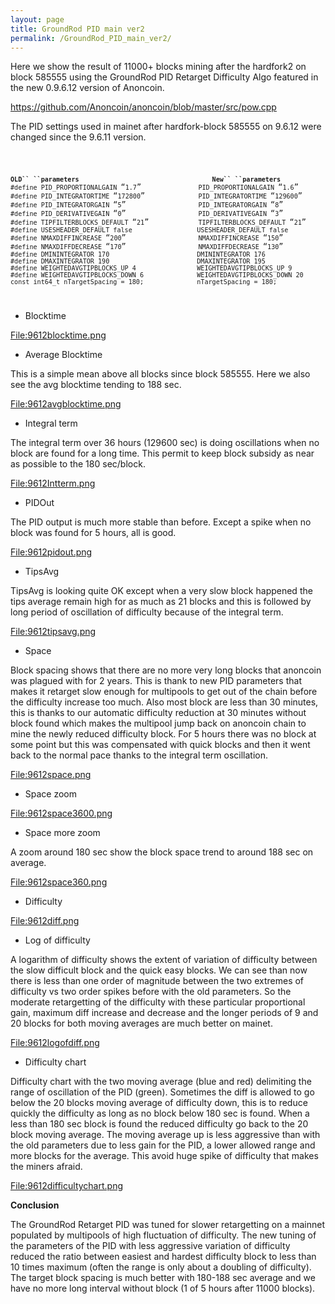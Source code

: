 ```yaml
---
layout: page
title: GroundRod PID main ver2
permalink: /GroundRod_PID_main_ver2/
---
```


Here we show the result of 11000+ blocks mining after the hardfork2 on block 585555 using the GroundRod PID Retarget Difficulty Algo featured in the new 0.9.6.12 version of Anoncoin.

<https://github.com/Anoncoin/anoncoin/blob/master/src/pow.cpp>

The PID settings used in mainet after hardfork-block 585555 on 9.6.12 were changed since the 9.6.11 version.

<code>

**`OLD`` ``parameters`**`                                   `**`New`` ``parameters`**
`#define PID_PROPORTIONALGAIN `“`1.7`”`               PID_PROPORTIONALGAIN `“`1.6`”
`#define PID_INTEGRATORTIME `“`172800`”`              PID_INTEGRATORTIME `“`129600`”
`#define PID_INTEGRATORGAIN `“`5`”`                   PID_INTEGRATORGAIN `“`8`”
`#define PID_DERIVATIVEGAIN `“`0`”`                   PID_DERIVATIVEGAIN `“`3`”
`#define TIPFILTERBLOCKS_DEFAULT `“`21`”`             TIPFILTERBLOCKS_DEFAULT `“`21`”
`#define USESHEADER_DEFAULT false                 USESHEADER_DEFAULT false`
`#define NMAXDIFFINCREASE `“`200`”`                   NMAXDIFFINCREASE `“`150`”
`#define NMAXDIFFDECREASE `“`170`”`                   NMAXDIFFDECREASE `“`130`”
`#define DMININTEGRATOR 170                       DMININTEGRATOR 176`
`#define DMAXINTEGRATOR 190                       DMAXINTEGRATOR 195`
`#define WEIGHTEDAVGTIPBLOCKS_UP 4                WEIGHTEDAVGTIPBLOCKS_UP 9`
`#define WEIGHTEDAVGTIPBLOCKS_DOWN 6              WEIGHTEDAVGTIPBLOCKS_DOWN 20`
`const int64_t nTargetSpacing = 180;              nTargetSpacing = 180;`

</code>

-   Blocktime

[<File:9612blocktime.png>](/File:9612blocktime.png "wikilink")

-   Average Blocktime

This is a simple mean above all blocks since block 585555. Here we also see the avg blocktime tending to 188 sec.

[<File:9612avgblocktime.png>](/File:9612avgblocktime.png "wikilink")

-   Integral term

The integral term over 36 hours (129600 sec) is doing oscillations when no block are found for a long time. This permit to keep block subsidy as near as possible to the 180 sec/block.

[<File:9612Intterm.png>](/File:9612Intterm.png "wikilink")

-   PIDOut

The PID output is much more stable than before. Except a spike when no block was found for 5 hours, all is good.

[<File:9612pidout.png>](/File:9612pidout.png "wikilink")

-   TipsAvg

TipsAvg is looking quite OK except when a very slow block happened the tips average remain high for as much as 21 blocks and this is followed by long period of oscillation of difficulty because of the integral term.

[<File:9612tipsavg.png>](/File:9612tipsavg.png "wikilink")

-   Space

Block spacing shows that there are no more very long blocks that anoncoin was plagued with for 2 years. This is thank to new PID parameters that makes it retarget slow enough for multipools to get out of the chain before the difficulty increase too much. Also most block are less than 30 minutes, this is thanks to our automatic difficulty reduction at 30 minutes without block found which makes the multipool jump back on anoncoin chain to mine the newly reduced difficulty block. For 5 hours there was no block at some point but this was compensated with quick blocks and then it went back to the normal pace thanks to the integral term oscillation.

[<File:9612space.png>](/File:9612space.png "wikilink")

-   Space zoom

[<File:9612space3600.png>](/File:9612space3600.png "wikilink")

-   Space more zoom

A zoom around 180 sec show the block space trend to around 188 sec on average.

[<File:9612space360.png>](/File:9612space360.png "wikilink")

-   Difficulty

[<File:9612diff.png>](/File:9612diff.png "wikilink")

-   Log of difficulty

A logarithm of difficulty shows the extent of variation of difficulty between the slow difficult block and the quick easy blocks. We can see than now there is less than one order of magnitude between the two extremes of difficulty vs two order spikes before with the old parameters. So the moderate retargetting of the difficulty with these particular proportional gain, maximum diff increase and decrease and the longer periods of 9 and 20 blocks for both moving averages are much better on mainet.

[<File:9612logofdiff.png>](/File:9612logofdiff.png "wikilink")

-   Difficulty chart

Difficulty chart with the two moving average (blue and red) delimiting the range of oscillation of the PID (green). Sometimes the diff is allowed to go below the 20 blocks moving average of difficulty down, this is to reduce quickly the difficulty as long as no block below 180 sec is found. When a less than 180 sec block is found the reduced difficulty go back to the 20 block moving average. The moving average up is less aggressive than with the old parameters due to less gain for the PID, a lower allowed range and more blocks for the average. This avoid huge spike of difficulty that makes the miners afraid.

[<File:9612difficultychart.png>](/File:9612difficultychart.png "wikilink")

**Conclusion**

The GroundRod Retarget PID was tuned for slower retargetting on a mainnet populated by multipools of high fluctuation of difficulty. The new tuning of the parameters of the PID with less aggressive variation of difficulty reduced the ratio between easiest and hardest difficulty block to less than 10 times maximum (often the range is only about a doubling of difficulty). The target block spacing is much better with 180-188 sec average and we have no more long interval without block (1 of 5 hours after 11000 blocks).